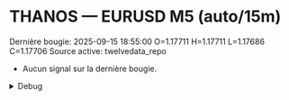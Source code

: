 # THANOS — EURUSD M5 (auto/15m)
Dernière bougie: 2025-09-15 18:55:00  O=1.17711  H=1.17711  L=1.17686  C=1.17706
Source active: twelvedata_repo

- Aucun signal sur la dernière bougie.

<details><summary>Debug</summary>

- TD_API_KEY manquant.

</details>